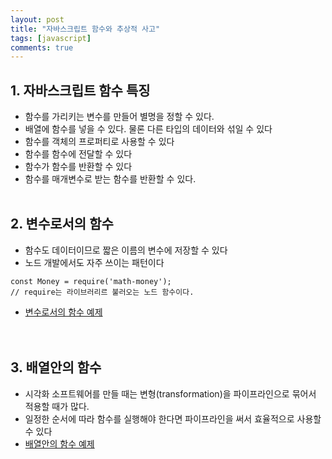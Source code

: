 ```yaml
---
layout: post
title: "자바스크립트 함수와 추상적 사고"
tags: [javascript]
comments: true
---
```


## 1. 자바스크립트 함수 특징
- 함수를 가리키는 변수를 만들어 별명을 정할 수 있다.
- 배열에 함수를 넣을 수 있다. 물론 다른 타입의 데이터와 섞일 수 있다
- 함수를 객체의 프로퍼티로 사용할 수 있다
- 함수를 함수에 전달할 수 있다
- 함수가 함수를 반환할 수 있다
- 함수를 매개변수로 받는 함수를 반환할 수 있다.
<br/><br/>

## 2. 변수로서의 함수
- 함수도 데이터이므로 짧은 이름의 변수에 저장할 수 있다
- 노드 개발에서도 자주 쓰이는 패턴이다

```
const Money = require('math-money');
// require는 라이브러리르 불러오는 노드 함수이다.
```  

- [변수로서의 함수 예제](https://github.com/yoojh9/learning-javascript-example/blob/master/ch13/function-as-variable-test.js)  
<br/><br/>

## 3. 배열안의 함수
- 시각화 소프트웨어를 만들 때는 변형(transformation)을 파이프라인으로 묶어서 적용할 때가 많다.
- 일정한 순서에 따라 함수를 실행해야 한다면 파이프라인을 써서 효율적으로 사용할 수 있다
- [배열안의 함수 예제](https://github.com/yoojh9/learning-javascript-example/blob/master/ch13/function-in-array-test.js)  